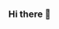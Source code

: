 ### Hi there 👋

<!--
**sohan110111/sohan110111** is a ✨ _special_ ✨ repository because its `README.md` (this file) appears on your GitHub profile.
<img src="https://github.com/sohan110111/web-portfolio/blob/master/images/profile1.png">
Here are some ideas to get you started:

- 🔭 I’m currently working on ...
- 🌱 I’m currently learning ...
- 👯 I’m looking to collaborate on ...
- 🤔 I’m looking for help with ...
- 💬 Ask me about ...
- 📫 How to reach me: ...
- 😄 Pronouns: ...
- ⚡ Fun fact: ...
-->
